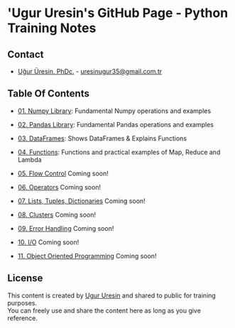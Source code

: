 # 'Ugur Uresin's GitHub Page - Python Training Notes

## Contact
* [Uğur Üresin, PhDc.](https://github.com/ugururesin) - [uresinugur35@gmail.com.tr](mailto:uresinugur35@gmail.com.tr)

## Table Of Contents

* [01. Numpy Library](https://github.com/ugururesin/Python_Training/blob/master/01_NumPy.ipynb): Fundamental Numpy operations and examples

* [02. Pandas Library](https://github.com/ugururesin/Python_Training/blob/master/02_Pandas.ipynb): Fundamental Pandas operations and examples

* [03. DataFrames](https://github.com/ugururesin/Python_Training/blob/master/03_DataFrames.ipynb): Shows DataFrames & Explains Functions

* [04. Functions](https://github.com/ugururesin/Python-Training/blob/master/04_Functions.ipynb): Functions and practical examples of Map, Reduce and Lambda

* [05. Flow Control](https://github.com/ugururesin/Python-Training) Coming soon!

* [06. Operators](https://github.com/ugururesin/Python-Training) Coming soon!

* [07. Lists, Tuples, Dictionaries](https://github.com/ugururesin/Python-Training) Coming soon!

* [08. Clusters](https://github.com/ugururesin/Python-Training) Coming soon!

* [09. Error Handling](https://github.com/ugururesin/Python-Training) Coming soon!

* [10. I/O](https://github.com/ugururesin/Python-Training) Coming soon!

* [11. Object Oriented Programming](https://github.com/ugururesin/Python-Training) Coming soon!

## License
This content is created by [Ugur Uresin](mailto:uresinugur35@gmail.com.tr) and shared to public for training purposes.  
You can freely use and share the content here as long as you give reference.